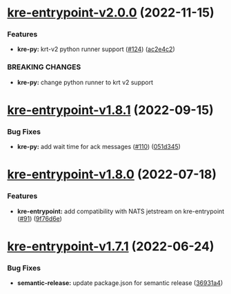 # [kre-entrypoint-v2.0.0](https://github.com/konstellation-io/kre-runners/compare/kre-entrypoint-v1.8.1...kre-entrypoint-v2.0.0) (2022-11-15)


### Features

* **kre-py:** krt-v2 python runner support ([#124](https://github.com/konstellation-io/kre-runners/issues/124)) ([ac2e4c2](https://github.com/konstellation-io/kre-runners/commit/ac2e4c2a2f6aa913eecf584b404250884153c029))


### BREAKING CHANGES

* **kre-py:** change python runner to krt v2 support

# [kre-entrypoint-v1.8.1](https://github.com/konstellation-io/kre-runners/compare/kre-entrypoint-v1.8.0...kre-entrypoint-v1.8.1) (2022-09-15)


### Bug Fixes

* **kre-py:** add wait time for ack messages ([#110](https://github.com/konstellation-io/kre-runners/issues/110)) ([051d345](https://github.com/konstellation-io/kre-runners/commit/051d3455487317adaa1bdb6a7c3154332b215953))

# [kre-entrypoint-v1.8.0](https://github.com/konstellation-io/kre-runners/compare/kre-entrypoint-v1.7.1...kre-entrypoint-v1.8.0) (2022-07-18)


### Features

* **kre-entrypoint:** add compatibility with NATS jetstream on kre-entrypoint ([#91](https://github.com/konstellation-io/kre-runners/issues/91)) ([9f76d6e](https://github.com/konstellation-io/kre-runners/commit/9f76d6e35f8480cdf30f97ca7100703361b780c7))

# [kre-entrypoint-v1.7.1](https://github.com/konstellation-io/kre-runners/compare/kre-entrypoint-v1.7.0...kre-entrypoint-v1.7.1) (2022-06-24)


### Bug Fixes

* **semantic-release:** update package.json for semantic release ([36931a4](https://github.com/konstellation-io/kre-runners/commit/36931a46050f9b1e0441c2897b1e722523ce4214))
